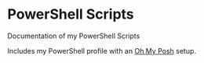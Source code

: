 # PowerShell Scripts
 Documentation of my PowerShell Scripts

Includes my PowerShell profile with an [Oh My Posh](https://ohmyposh.dev/) setup.
